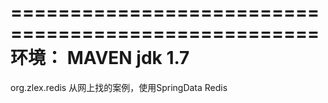
====================================================
环境：
MAVEN
jdk 1.7
====================================================

org.zlex.redis
从网上找的案例，使用SpringData Redis


